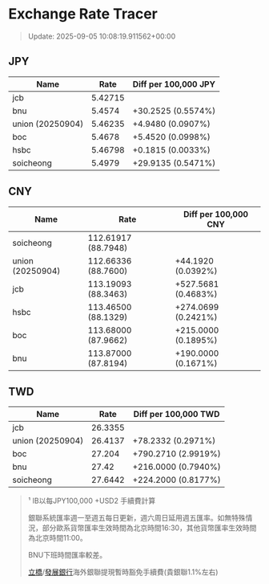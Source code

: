 # Exchange Rate Tracer

> Update: 2025-09-05 10:08:19.911562+00:00

## JPY

| Name             |    Rate | Diff per 100,000 JPY   |
|------------------|---------|------------------------|
| jcb              | 5.42715 |                        |
| bnu              | 5.4574  | +30.2525 (0.5574%)     |
| union (20250904) | 5.46235 | +4.9480 (0.0907%)      |
| boc              | 5.4678  | +5.4520 (0.0998%)      |
| hsbc             | 5.46798 | +0.1815 (0.0033%)      |
| soicheong        | 5.4979  | +29.9135 (0.5471%)     |

## CNY

| Name             | Rate                | Diff per 100,000 CNY   |
|------------------|---------------------|------------------------|
| soicheong        | 112.61917	(88.7948) |                        |
| union (20250904) | 112.66336	(88.7600) | +44.1920 (0.0392%)     |
| jcb              | 113.19093	(88.3463) | +527.5681 (0.4683%)    |
| hsbc             | 113.46500	(88.1329) | +274.0699 (0.2421%)    |
| boc              | 113.68000	(87.9662) | +215.0000 (0.1895%)    |
| bnu              | 113.87000	(87.8194) | +190.0000 (0.1671%)    |

## TWD

| Name             |    Rate | Diff per 100,000 TWD   |
|------------------|---------|------------------------|
| jcb              | 26.3355 |                        |
| union (20250904) | 26.4137 | +78.2332 (0.2971%)     |
| boc              | 27.204  | +790.2710 (2.9919%)    |
| bnu              | 27.42   | +216.0000 (0.7940%)    |
| soicheong        | 27.6442 | +224.2000 (0.8177%)    |


> ¹ IB以每JPY100,000 +USD2 手續費計算
>
> 銀聯系統匯率週一至週五每日更新，週六周日延用週五匯率。如無特殊情況，部分歐系貨幣匯率生效時間為北京時間16:30，其他貨幣匯率生效時間為北京時間11:00。
>
> BNU下班時間匯率較差。
>
> [立橋](https://www.wlbank.com.mo/uploads/ueditor/file/20181211/1544536513900230.pdf)/[發展銀行](https://www.mdb.com.mo/Service_Charges_20230728.pdf)海外銀聯提現暫時豁免手續費(貴銀聯1.1%左右)

